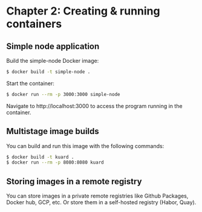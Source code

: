 # Chapter 2: Creating & running containers

## Simple node application

Build the simple-node Docker image:

```sh
$ docker build -t simple-node .
```

Start the container:

```sh
$ docker run --rm -p 3000:3000 simple-node
```

Navigate to http://localhost:3000 to access the program running in the container.

## Multistage image builds

You can build and run this image with the following commands:

```sh
$ docker build -t kuard .
$ docker run --rm -p 8080:8080 kuard
```

## Storing images in a remote registry

You can store images in a private remote registries like Github Packages, Docker hub, GCP, etc. Or store them in a self-hosted registry (Habor, Quay).